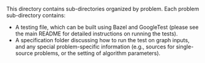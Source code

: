 This directory contains sub-directories organized by problem.  Each
problem sub-directory contains:
* A testing file, which can be built using Bazel and GoogleTest
  (please see the main README for detailed instructions on running the
  tests).
* A specification folder discussing how to run the test on graph
  inputs, and any special problem-specific information (e.g., sources
  for single-source problems, or the setting of algorithm parameters).

